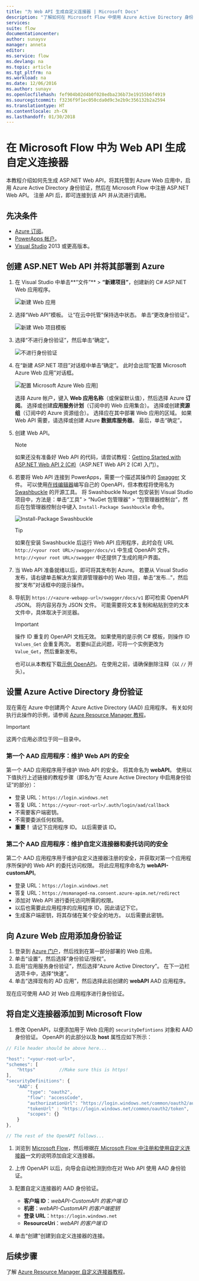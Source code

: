 ```yaml
---
title: "为 Web API 生成自定义连接器 | Microsoft Docs"
description: "了解如何在 Microsoft Flow 中使用 Azure Active Directory 身份验证创建 ASP.NET Web API。"
services: 
suite: flow
documentationcenter: 
author: sunaysv
manager: anneta
editor: 
ms.service: flow
ms.devlang: na
ms.topic: article
ms.tgt_pltfrm: na
ms.workload: na
ms.date: 12/06/2016
ms.author: sunayv
ms.openlocfilehash: fef904b02d4b0f028edba236b73e19155b6f4919
ms.sourcegitcommit: f3236f9f1ec050cda0d9c3e2b9c356132b2a2594
ms.translationtype: HT
ms.contentlocale: zh-CN
ms.lasthandoff: 01/30/2018
---
```

# <a name="build-a-custom-connector-for-a-web-api-in-microsoft-flow"></a>在 Microsoft Flow 中为 Web API 生成自定义连接器
本教程介绍如何先生成 ASP.NET Web API，将其托管到 Azure Web 应用中，启用 Azure Active Directory 身份验证，然后在 Microsoft Flow 中注册 ASP.NET Web API。 注册 API 后，即可连接到该 API 并从流进行调用。 

## <a name="prerequisites"></a>先决条件
* [Azure 订阅](https://azure.microsoft.com/free/)。
* [PowerApps 帐户](https://powerapps.microsoft.com)。
* [Visual Studio](https://www.visualstudio.com/vs/) 2013 或更高版本。

## <a name="create-an-aspnet-web-api-and-deploy-it-to-azure"></a>创建 ASP.NET Web API 并将其部署到 Azure
1. 在 Visual Studio 中单击**“文件”** > **“新建项目”**，创建新的 C# ASP.NET Web 应用程序。
   
    ![新建 Web 应用](./media/customapi-web-api-tutorial/newwebapp.png)
2. 选择“Web API”模板。  让“在云中托管”保持选中状态。  单击“更改身份验证”。
   
    ![新建 Web 项目模板](./media/customapi-web-api-tutorial/new-web-api.png)
3. 选择“不进行身份验证”，然后单击“确定”。
   
    ![不进行身份验证](./media/customapi-web-api-tutorial/noauth.png)
4. 在“新建 ASP.NET 项目”对话框中单击“确定”。  此时会出现“配置 Microsoft Azure Web 应用”对话框。
   
    ![配置 Microsoft Azure Web 应用](./media/customapi-web-api-tutorial/azure-publishing.png)]
   
    选择 Azure 帐户，键入 **Web 应用名称**（或保留默认值），然后选择 Azure **订阅**。  选择或创建**应用服务计划**（订阅中的 Web 应用集合）。  选择或创建**资源组**（订阅中的 Azure 资源组合）。  选择应在其中部署 Web 应用的区域。  如果 Web API 需要，请选择或创建 Azure **数据库服务器**。  最后，单击“确定”。
5. 创建 Web API。
   
   > [!NOTE]
   > 如果还没有准备好 Web API 的代码，请尝试教程：[Getting Started with ASP.NET Web API 2 (C#)](https://www.asp.net/web-api/overview/getting-started-with-aspnet-web-api/tutorial-your-first-web-api)（ASP.NET Web API 2 (C#) 入门）。
   > 
   > 
6. 若要将 Web API 连接到 PowerApps，需要一个描述其操作的 [Swagger](http://swagger.io/) 文件。  可以使用[在线编辑器](http://editor.swagger.io/)编写自己的 OpenAPI，但本教程将使用名为 [Swashbuckle](https://github.com/domaindrivendev/Swashbuckle/blob/master/README.md) 的开源工具。  将 Swashbuckle Nuget 包安装到 Visual Studio 项目中，方法是：单击“工具” > “NuGet 包管理器” > “包管理器控制台”，然后在包管理器控制台中键入 `Install-Package Swashbuckle` 命令。
   
    ![Install-Package Swashbuckle](./media/customapi-web-api-tutorial/swashbuckle-console.png)
   
   > [!TIP]
   > 如果在安装 Swashbuckle 后运行 Web API 应用程序，此时会在 URL `http://<your root URL>/swagger/docs/v1` 中生成 OpenAPI 文件。  `http://<your root URL>/swagger` 中还提供了生成的用户界面。
   > 
   > 
7. 当 Web API 准备就绪以后，即可将其发布到 Azure。 若要从 Visual Studio 发布，请右键单击解决方案资源管理器中的 Web 项目，单击“发布...”，然后按“发布”对话框中的提示操作。
8. 导航到 `https://<azure-webapp-url>/swagger/docs/v1` 即可检索 OpenAPI JSON。  将内容另存为 JSON 文件。  可能需要将文本复制和粘贴到空的文本文件中，具体取决于浏览器。   
   
   > [!IMPORTANT]
   > 操作 ID 重复的 OpenAPI 文档无效。 如果使用的是示例 C# 模板，则操作 ID `Values_Get` 会重复两次。 若要纠正此问题，可将一个实例更改为 `Value_Get`，然后重新发布。
   > 
   > 也可以从本教程下载[示例 OpenAPI](https://pwrappssamples.blob.core.windows.net/samples/webAPI.json)。 在使用之前，请确保删除注释（以 `//` 开头）。
   > 
   > 

## <a name="set-up-azure-active-directory-authentication"></a>设置 Azure Active Directory 身份验证
现在需在 Azure 中创建两个 Azure Active Directory (AAD) 应用程序。  有关如何执行此操作的示例，请参阅 [Azure Resource Manager 教程](customapi-azure-resource-manager-tutorial.md#enable-authentication-in-azure-active-directory)。

> [!IMPORTANT]
> 这两个应用必须位于同一目录中。
> 
> 

### <a name="first-aad-application-securing-the-web-api"></a>第一个 AAD 应用程序：维护 Web API 的安全
第一个 AAD 应用程序用于维护 Web API 的安全。 将其命名为 **webAPI**。  使用以下值执行上述链接的教程步骤（即名为“在 Azure Active Directory 中启用身份验证”的部分）：

* 登录 URL：`https://login.windows.net`
* 答复 URL：`https://<your-root-url>/.auth/login/aad/callback`
* 不需要客户端密钥。
* 不需要委派任何权限。
* **重要！** 请记下应用程序 ID。  以后需要该 ID。

### <a name="second-aad-application-securing-the-custom-connector-and-delegated-access"></a>第二个 AAD 应用程序：维护自定义连接器和委托访问的安全
第二个 AAD 应用程序用于维护自定义连接器注册的安全，并获取对第一个应用程序所保护的 Web API 的委托访问权限。 将此应用程序命名为 **webAPI-customAPI**。

* 登录 URL：`https://login.windows.net`
* 答复 URL：`https://msmanaged-na.consent.azure-apim.net/redirect`
* 添加对 Web API 进行委托访问所需的权限。
* 以后也需要此应用程序的应用程序 ID，因此请记下它。
* 生成客户端密钥，将其存储在某个安全的地方。 以后需要此密钥。

## <a name="add-authentication-to-your-azure-web-app"></a>向 Azure Web 应用添加身份验证
1. 登录到 [Azure 门户](https://portal.azure.com)，然后找到在第一部分部署的 Web 应用。
2. 单击“设置”，然后选择“身份验证/授权”。
3. 启用“应用服务身份验证”，然后选择“Azure Active Directory”。  在下一边栏选项卡中，选择“快速”。  
4. 单击“选择现有的 AD 应用”，然后选择此前创建的 **webAPI** AAD 应用程序。

现在应可使用 AAD 对 Web 应用程序进行身份验证。

## <a name="add-the-custom-connector-to-microsoft-flow"></a>将自定义连接器添加到 Microsoft Flow
1. 修改 OpenAPI，以便添加用于 Web 应用的 `securityDefintions` 对象和 AAD 身份验证。 OpenAPI 的此部分以及 **host** 属性应如下所示：

```javascript
// File header should be above here...

"host": "<your-root-url>",
"schemes": [
    "https"         //Make sure this is https!
],
"securityDefinitions": {
    "AAD": {
        "type": "oauth2",
        "flow": "accessCode",
        "authorizationUrl": "https://login.windows.net/common/oauth2/authorize",
        "tokenUrl" : "https://login.windows.net/common/oauth2/token",
        "scopes": {}
    }
},

// The rest of the OpenAPI follows...
```

1. 浏览到 [Microsoft Flow](https://flow.powerapps.com)，然后根据[在 Microsoft Flow 中注册和使用自定义连接器](register-custom-api.md)一文的说明添加自定义连接器。
2. 上传 OpenAPI 以后，向导会自动检测到你在对 Web API 使用 AAD 身份验证。
3. 配置自定义连接器的 AAD 身份验证。  
   
   * **客户端 ID**：*webAPI-CustomAPI 的客户端 ID*
   * **机密**：*webAPI-CustomAPI 的客户端密钥*
   * **登录 URL**：`https://login.windows.net`
   * **ResourceUri**：*webAPI 的客户端 ID*
4. 单击“创建”创建到自定义连接器的连接。

## <a name="next-steps"></a>后续步骤
了解 [Azure Resource Manager 自定义连接器教程](customapi-azure-resource-manager-tutorial.md)。

